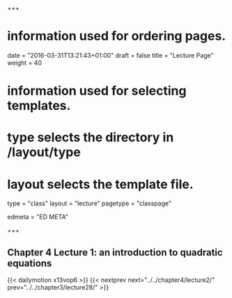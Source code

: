 +++
# information used for ordering pages.
date = "2016-03-31T13:21:43+01:00"
draft = false
title = "Lecture Page"
weight = 40

# information used for selecting templates.
# type selects the directory in /layout/type
# layout selects the template file.

type   = "class"
layout = "lecture"
pagetype = "classpage"





edmeta = "ED META"

+++
## Chapter 4 Lecture 1: an introduction to quadratic equations
{{< dailymotion x13vop6 >}}
{{< nextprev next="../../chapter4/lecture2/"     prev="../../chapter3/lecture28/"  >}}

